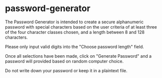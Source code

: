 # password-generator

The Password Generator is intended to create a secure alphanumeric password with special characters based on the user criteria of at least three of the four character classes chosen,
and a length between 8 and 128 characters. 

Please only input valid digits into the "Choose password length" field. 

Once all selections have been made, click on "Generate Password" and a password will provided based on random computer choice.

Do not write down your password or keep it in a plaintext file. 
